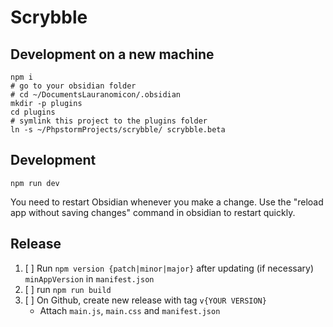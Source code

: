 # Scrybble

## Development on a new machine

```shell
npm i
# go to your obsidian folder
# cd ~/DocumentsLauranomicon/.obsidian
mkdir -p plugins
cd plugins
# symlink this project to the plugins folder
ln -s ~/PhpstormProjects/scrybble/ scrybble.beta
```

## Development

`npm run dev`

You need to restart Obsidian whenever you make a change. 
Use the "reload app without saving changes" command in obsidian to restart quickly.

## Release

1. [ ] Run `npm version {patch|minor|major}` after updating (if necessary) `minAppVersion` in `manifest.json`
2. [ ] run `npm run build`
3. [ ] On Github, create new release with tag `v{YOUR VERSION}`
	- Attach `main.js`, `main.css` and `manifest.json`
